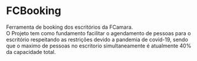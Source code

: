 # FCBooking
Ferramenta de booking dos escritórios da FCamara.
<br/>
O Projeto tem como fundamento facilitar o agendamento de pessoas para o escritório respeitando as restrições devido a pandemia de covid-19, sendo que o maximo de pessoas no escritorio simultaneamente é atualmente 40% da capacidade total.